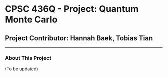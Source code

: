 # CPSC 436Q - Project: Quantum Monte Carlo
## Project Contributor: Hannah Baek, Tobias Tian
---
### About This Project
(To be updated)